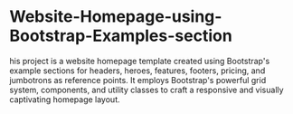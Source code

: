 # Website-Homepage-using-Bootstrap-Examples-section
his project is a website homepage template created using Bootstrap's example sections for headers, heroes, features, footers, pricing, and jumbotrons as reference points. It employs Bootstrap's powerful grid system, components, and utility classes to craft a responsive and visually captivating homepage layout.
